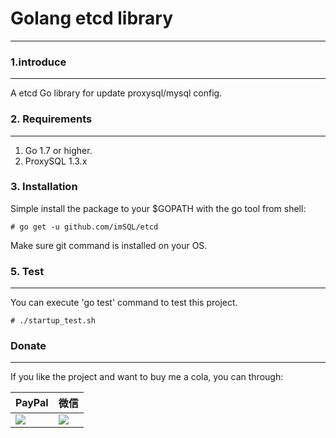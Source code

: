 
# Golang etcd library

-----

### 1.introduce

-----

A etcd Go library for update proxysql/mysql config.

### 2. Requirements

-----

1. Go 1.7 or higher.
1. ProxySQL 1.3.x

### 3. Installation

Simple install the package to your $GOPATH with the go tool from shell:

    # go get -u github.com/imSQL/etcd

Make sure git command is installed on your OS.



### 5. Test
-----

You can execute 'go test' command to test this project.

	# ./startup_test.sh

### Donate

-----

If you like the project and want to buy me a cola, you can through:

| PayPal                                                                                                               | 微信                                                                 |
| -------------------------------------------------------------------------------------------------------------------- | -------------------------------------------------------------------- |
| [![](https://www.paypalobjects.com/webstatic/paypalme/images/pp_logo_small.png)](https://www.paypal.me/taylor840326) | ![](https://github.com/taylor840326/blog/raw/master/imgs/weixin.png) |


